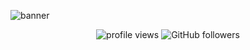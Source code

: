 <!-- Banner -->
![banner](https://capsule-render.vercel.app/api?type=waving&height=200&text=माझ्या%20गीटहब%20प्रोफाइलमध्ये%20आपले%20स्वागत%20आहे&fontSize=30&fontAlign=50&fontAlignY=40&color=0:4facfe,100:00f2fe&fontColor=ffffff&animation=fadeIn&desc=&descAlignY=65)

<p align="center">
  <img src="https://komarev.com/ghpvc/?username=sparth292&label=Profile%20views&color=0e75b6&style=flat" alt="profile views" />
  <img src="https://img.shields.io/github/followers/sparth292?label=Followers&style=social" alt="GitHub followers" />
</p>














